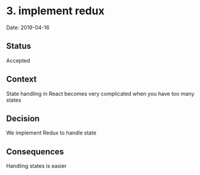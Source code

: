 # 3. implement redux

Date: 2019-04-16

## Status

Accepted

## Context

State handling in React becomes very complicated when you have too many states

## Decision

We implement Redux to handle state

## Consequences

Handling states is easier
